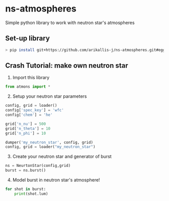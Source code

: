 # ns-atmospheres

Simple python library to work with neutron star's atmospheres

## Set-up library
```bash
> pip install git+https://github.com/arikallis-j/ns-atmospheres.git#egg=atmons
```

## Crash Tutorial: make own neutron star
1. Import this library
```python
from atmons import *
```

2. Setup your neutron star parameters 
```python
config, grid = loader()
config['spec_key'] = 'wfc'
config['chem'] = 'he' 

grid['n_nu'] = 500
grid['n_theta'] = 10
grid['n_phi'] = 10

dumper('my_neutron_star', config, grid)
config, grid = loader("my_neutron_star")
```

3. Create your neutron star and generator of burst
```python
ns = NeurtonStar(config,grid)
burst = ns.burst()
```

4. Model burst in neutron star's atmosphere!
```python
for shot in burst:
    print(shot.lum)
```
